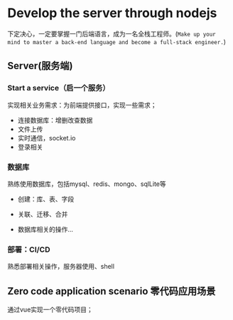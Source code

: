# Develop the server through nodejs

下定决心，一定要掌握一门后端语言，成为一名全栈工程师。(`Make up your mind to master a back-end language and become a full-stack engineer.`)

## Server(服务端)

### Start a service（启一个服务）

实现相关业务需求：为前端提供接口，实现一些需求；

- 连接数据库：增删改查数据
- 文件上传
- 实时通信，socket.io
- 登录相关

### 数据库

熟练使用数据库，包括mysql、redis、mongo、sqlLite等

- 创建：库、表、字段

- 关联、迁移、合并
- 数据库相关的操作...

### 部署：CI/CD

熟悉部署相关操作，服务器使用、shell



## Zero code application scenario 零代码应用场景

通过vue实现一个零代码项目；